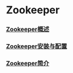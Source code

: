 # Zookeeper
### [Zookeeper概述](https://github.com/sunnyandgood/BigData/blob/master/Zookeeper/Zookeeper%E6%A6%82%E8%BF%B0.md)
### [Zookeeper安装与配置](https://github.com/sunnyandgood/BigData/blob/master/Zookeeper/Zookeeper安装与配置.md)
### [Zookeeper简介]()
